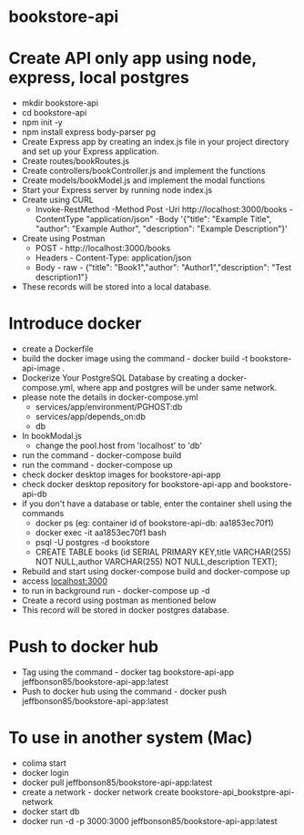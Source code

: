 # bookstore-api


# Create API only app using node, express, local postgres
- mkdir bookstore-api
- cd bookstore-api
- npm init -y
- npm install express body-parser pg
- Create Express app by creating an index.js file in your project directory and set up your Express application.
- Create  routes/bookRoutes.js
- Create controllers/bookController.js and implement the functions
- Create models/bookModel.js and implement the modal functions
- Start your Express server by running node index.js
- Create using CURL
  - Invoke-RestMethod -Method Post -Uri http://localhost:3000/books -ContentType "application/json" -Body '{"title": "Example Title", "author": "Example Author", "description": "Example Description"}'
- Create using Postman
  - POST - http://localhost:3000/books
  - Headers - Content-Type: application/json
  - Body - raw - {"title": "Book1","author": "Author1","description": "Test description1"}
- These records will be stored into a local database.

# Introduce docker
- create a Dockerfile
- build the docker image using the command - docker build -t bookstore-api-image .
- Dockerize Your PostgreSQL Database by creating a docker-compose.yml, where app and postgres will be under same network.
- please note the details in docker-compose.yml
  - services/app/environment/PGHOST:db
  - services/app/depends_on:db
  - db
- In bookModal.js
  - change the pool.host from 'localhost' to 'db'
- run the command - docker-compose build
- run the command - docker-compose up
- check docker desktop images for bookstore-api-app
- check docker desktop repository for bookstore-api-app and bookstore-api-db
- if you don't have a database or table, enter the container shell using the commands
  - docker ps (eg: container id of bookstore-api-db: aa1853ec70f1)
  - docker exec -it aa1853ec70f1 bash
  - psql -U postgres -d bookstore
  - CREATE TABLE books (id SERIAL PRIMARY KEY,title VARCHAR(255) NOT NULL,author VARCHAR(255) NOT NULL,description TEXT);
- Rebuild and start using docker-compose build and docker-compose up
- access [localhost:3000](http://localhost:3000/books)
- to run in background run - docker-compose up -d
- Create a record using postman as mentioned below
- This record will be stored in docker postgres database.

# Push to docker hub
- Tag using the command - docker tag bookstore-api-app jeffbonson85/bookstore-api-app:latest
- Push to docker hub using the command - docker push jeffbonson85/bookstore-api-app:latest

# To use in another system (Mac)
- colima start
- docker login
- docker pull jeffbonson85/bookstore-api-app:latest
- create a network - docker network create bookstore-api_bookstpre-api-network
- docker start db
- docker run -d -p 3000:3000 jeffbonson85/bookstore-api-app:latest

